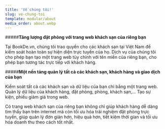 ```yaml
---
title: 'Về chúng tôi!'
slug: ve-chung-toi
template: modular/about
media_order: about.webp
---
```


#####**Tăng lượng đặt phòng với trang web khách sạn của riêng bạn**

Tại BookDe.vn, chúng tôi trao quyền cho các khách sạn tại Việt Nam để kiểm soát hoàn toàn sự hiện diện trực tuyến của họ. Dịch vụ của chúng tôi cho phép bạn tạo một trang web tùy chỉnh với tên miền của riêng bạn, cho phép bạn tương tác trực tiếp với khách hàng.

#####**Một nền tảng quản lý tất cả các khách sạn, khách hàng và giao dịch của bạn**

Kiểm soát tất cả các khách sạn và dữ liệu của bạn chỉ bằng một trang web. Quản lý dữ liệu của khách hàng, đặt phòng, phòng, khách sạn,... Tạo sự kiện, phiếu giảm giá trong web.

Có trang web khách sạn của riêng bạn không chỉ giúp khách hàng dễ dàng tìm thấy bạn trên internet mà còn tối ưu hóa trải nghiệm đặt phòng trực tuyến, giúp quản lý đơn giản hơn, hiệu quả hơn, tiết kiệm thời gian và tối ưu hóa doanh thu theo cách tốt nhất.